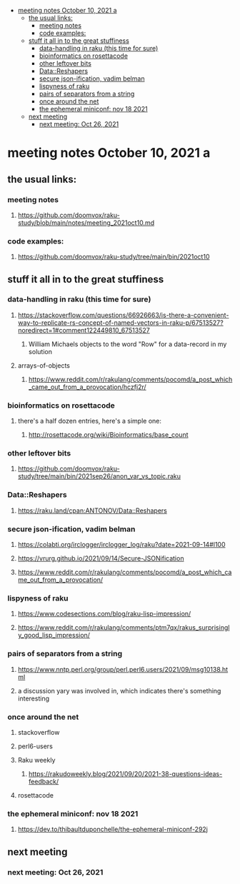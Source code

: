 - [meeting notes October 10, 2021                                      a](#org2bf1985)
  - [the usual links:](#org40039d6)
    - [meeting notes](#orgeb339fe)
    - [code examples:](#org94d055e)
  - [stuff it all in to the great stuffiness](#org4e4456d)
    - [data-handling in raku (this time for sure)](#orgbdd3fac)
    - [bioinformatics on rosettacode](#orgf10a7f6)
    - [other leftover bits](#org6c48be8)
    - [Data::Reshapers](#orge20e154)
    - [secure json-ification, vadim belman](#orgd7c2405)
    - [lispyness of raku](#org628ecdd)
    - [pairs of separators from a string](#orgce5bbaf)
    - [once around the net](#org0244a16)
    - [the ephemeral miniconf: nov 18 2021](#org609a455)
  - [next meeting](#orgcd1b891)
    - [next meeting: Oct 26, 2021](#org9e4c3be)


<a id="org2bf1985"></a>

# meeting notes October 10, 2021                                      a


<a id="org40039d6"></a>

## the usual links:


<a id="orgeb339fe"></a>

### meeting notes

1.  <https://github.com/doomvox/raku-study/blob/main/notes/meeting_2021oct10.md>


<a id="org94d055e"></a>

### code examples:

1.  <https://github.com/doomvox/raku-study/tree/main/bin/2021oct10>


<a id="org4e4456d"></a>

## stuff it all in to the great stuffiness


<a id="orgbdd3fac"></a>

### data-handling in raku (this time for sure)

1.  <https://stackoverflow.com/questions/66926663/is-there-a-convenient-way-to-replicate-rs-concept-of-named-vectors-in-raku-p/67513527?noredirect=1#comment122449810_67513527>

    1.  William Michaels objects to the word "Row" for a data-record in my solution

2.  arrays-of-objects

    1.  <https://www.reddit.com/r/rakulang/comments/pocomd/a_post_which_came_out_from_a_provocation/hczfj2r/>


<a id="orgf10a7f6"></a>

### bioinformatics on rosettacode

1.  there's a half dozen entries, here's a simple one:

    1.  <http://rosettacode.org/wiki/Bioinformatics/base_count>


<a id="org6c48be8"></a>

### other leftover bits

1.  <https://github.com/doomvox/raku-study/tree/main/bin/2021sep26/anon_var_vs_topic.raku>


<a id="orge20e154"></a>

### Data::Reshapers

1.  <https://raku.land/cpan:ANTONOV/Data::Reshapers>


<a id="orgd7c2405"></a>

### secure json-ification, vadim belman

1.  <https://colabti.org/irclogger/irclogger_log/raku?date=2021-09-14#l100>

2.  <https://vrurg.github.io/2021/09/14/Secure-JSONification>

3.  <https://www.reddit.com/r/rakulang/comments/pocomd/a_post_which_came_out_from_a_provocation/>


<a id="org628ecdd"></a>

### lispyness of raku

1.  <https://www.codesections.com/blog/raku-lisp-impression/>

2.  <https://www.reddit.com/r/rakulang/comments/ptm7qx/rakus_surprisingly_good_lisp_impression/>


<a id="orgce5bbaf"></a>

### pairs of separators from a string

1.  <https://www.nntp.perl.org/group/perl.perl6.users/2021/09/msg10138.html>

2.  a discussion yary was involved in, which indicates there's something interesting


<a id="org0244a16"></a>

### once around the net

1.  stackoverflow

2.  perl6-users

3.  Raku weekly

    1.  <https://rakudoweekly.blog/2021/09/20/2021-38-questions-ideas-feedback/>

4.  rosettacode


<a id="org609a455"></a>

### the ephemeral miniconf: nov 18 2021

1.  <https://dev.to/thibaultduponchelle/the-ephemeral-miniconf-292j>


<a id="orgcd1b891"></a>

## next meeting


<a id="org9e4c3be"></a>

### next meeting: Oct 26, 2021
